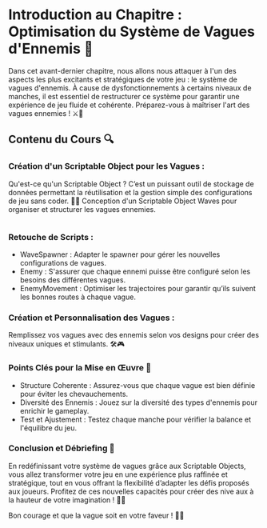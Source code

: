# Introduction au Chapitre : Optimisation du Système de Vagues d'Ennemis 🌊
Dans cet avant-dernier chapitre, nous allons nous attaquer à l'un des aspects les plus excitants et stratégiques de votre jeu : le système de vagues d'ennemis. À cause de dysfonctionnements à certains niveaux de manches, il est essentiel de restructurer ce système pour garantir une expérience de jeu fluide et cohérente. Préparez-vous à maîtriser l'art des vagues ennemies ! ⚔️👹

## Contenu du Cours 🔍
### Création d'un Scriptable Object pour les Vagues :
Qu'est-ce qu'un Scriptable Object ? C’est un puissant outil de stockage de données permettant la réutilisation et la gestion simple des configurations de jeu sans coder. 📄💡
Conception d'un Scriptable Object Waves pour organiser et structurer les vagues ennemies.

![]()

### Retouche de Scripts :
- WaveSpawner : Adapter le spawner pour gérer les nouvelles configurations de vagues.
- Enemy : S'assurer que chaque ennemi puisse être configuré selon les besoins des différentes vagues.
- EnemyMovement : Optimiser les trajectoires pour garantir qu’ils suivent les bonnes routes à chaque vague.

### Création et Personnalisation des Vagues :
Remplissez vos vagues avec des ennemis selon vos designs pour créer des niveaux uniques et stimulants. 🛠️🎮

### Points Clés pour la Mise en Œuvre 🔑
- Structure Coherente : Assurez-vous que chaque vague est bien définie pour éviter les chevauchements.
- Diversité des Ennemis : Jouez sur la diversité des types d'ennemis pour enrichir le gameplay.
- Test et Ajustement : Testez chaque manche pour vérifier la balance et l'équilibre du jeu.

### Conclusion et Débriefing 🧠
En redéfinissant votre système de vagues grâce aux Scriptable Objects, vous allez transformer votre jeu en une expérience plus raffinée et stratégique, tout en vous offrant la flexibilité d’adapter les défis proposés aux joueurs. Profitez de ces nouvelles capacités pour créer des nive
aux à la hauteur de votre imagination ! 🚀🌟

Bon courage et que la vague soit en votre faveur ! 🌊😉

